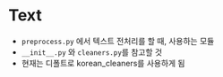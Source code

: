 # Text

- `preprocess.py` 에서 텍스트 전처리를 할 때, 사용하는 모듈
- `__init__.py` 와 `cleaners.py`를 참고할 것
- 현재는 디폴트로 korean_cleaners를 사용하게 됨
